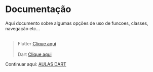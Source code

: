 # Documentação

Aqui documento sobre algumas opções de uso de funcoes, classes, navegação etc...
<br><br>
>Flutter
[Clique aqui](./Flutter/Resumo_Flutter.md)
<br><br>
>Dart
[Clique aqui](./Dart/Resumo_Dart.md)



Continuar aqui: [AULAS DART](https://academiadoflutter20.club.hotmart.com/lesson)

